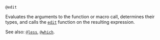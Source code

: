 ```
@edit
```

Evaluates the arguments to the function or macro call, determines their types, and calls the [`edit`](@ref) function on the resulting expression.

See also: [`@less`](@ref), [`@which`](@ref).
